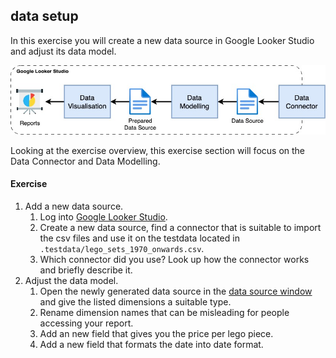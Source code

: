 ## data setup
In this exercise you will create a new data source in Google Looker Studio and adjust its data model.

!["alt"](../../materials/screenshot/exerciseOverview.jpg)

Looking at the exercise overview, this exercise section will focus on the Data Connector and Data Modelling.

#### Exercise

  1. Add a new data source.
     1. Log into [Google Looker Studio](https://lookerstudio.google.com/).
     2. Create a new data source, find a connector that is suitable to import the csv files and use it on the testdata located in `.testdata/lego_sets_1970_onwards.csv`.
     3. Which connector did you use? Look up how the connector works and briefly describe it.
  2. Adjust the data model.
     1. Open the newly generated data source in the [data source window](https://lookerstudio.google.com/navigation/datasources) and give the listed dimensions a suitable type.
     2. Rename dimension names that can be misleading for people accessing your report.
     3. Add an new field that gives you the price per lego piece.
     4. Add a new field that formats the date into date format.